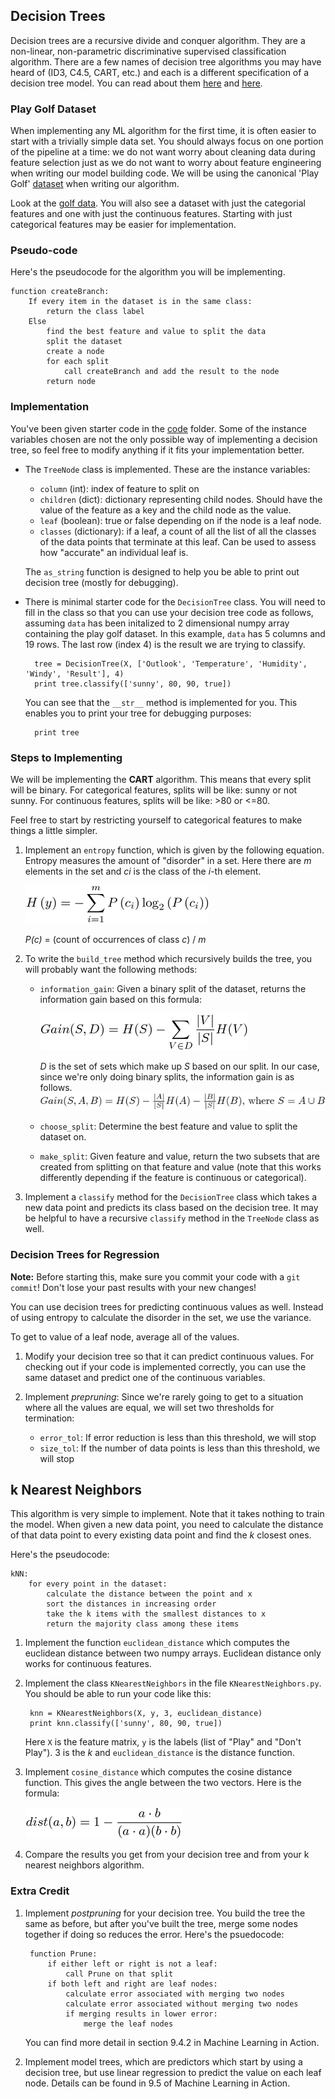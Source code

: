 ## Decision Trees

Decision trees are a recursive divide and conquer algorithm. They are a non-linear, non-parametric discriminative supervised classification algorithm.  There are a few names of decision tree algorithms you may have heard of (ID3, C4.5, CART, etc.) and each is a different specification of a decision tree model.  You can read about them [here](http://stackoverflow.com/questions/9979461/different-decision-tree-algorithms-with-comparison-of-complexity-or-performance) and [here](http://scikit-learn.org/stable/modules/tree.html#tree-algorithms-id3-c4-5-c5-0-and-cart).

### Play Golf Dataset

When implementing any ML algorithm for the first time, it is often easier to start with a trivially simple data set. You should always focus on one portion of the pipeline at a time: we do not want worry about cleaning data during feature selection just as we do not want to worry about feature engineering when writing our model building code.  We will be using the canonical 'Play Golf' [dataset](http://www2.cs.uregina.ca/~dbd/cs831/notes/ml/dtrees/c4.5/c4.5_prob1.html) when writing our algorithm.

Look at the [golf data](data/playgolf.csv). You will also see a dataset with just the categorial features and one with just the continuous features. Starting with just categorical features may be easier for implementation.

### Pseudo-code

Here's the pseudocode for the algorithm you will be implementing.

    function createBranch:
        If every item in the dataset is in the same class: 
            return the class label
        Else
            find the best feature and value to split the data 
            split the dataset
            create a node
            for each split
                call createBranch and add the result to the node
            return node

### Implementation

You've been given starter code in the [code](code) folder. Some of the instance variables chosen are not the only possible way of implementing a decision tree, so feel free to modify anything if it fits your implementation better.

* The `TreeNode` class is implemented. These are the instance variables:

    * `column` (int): index of feature to split on
    * `children` (dict): dictionary representing child nodes.  Should have the value of the feature as a key and the child node as the value.  
    * `leaf` (boolean): true or false depending on if the node is a leaf node.    
    * `classes` (dictionary): if a leaf, a count of all the list of all the classes of the data points that terminate at this leaf.  Can be used to assess how "accurate" an individual leaf is.

    The `as_string` function is designed to help you be able to print out decision tree (mostly for debugging).

* There is minimal starter code for the `DecisionTree` class. You will need to fill in the class so that you can use your decision tree code as follows, assuming `data` has been initalized to 2 dimensional numpy array containing the play golf dataset. In this example, `data` has 5 columns and 19 rows. The last row (index 4) is the result we are trying to classify.

        tree = DecisionTree(X, ['Outlook', 'Temperature', 'Humidity', 'Windy', 'Result'], 4)
        print tree.classify(['sunny', 80, 90, true])

    You can see that the `__str__` method is implemented for you. This enables you to print your tree for debugging purposes:

        print tree

### Steps to Implementing

We will be implementing the **CART** algorithm. This means that every split will be binary. For categorical features, splits will be like: sunny or not sunny. For continuous features, splits will be like: >80 or <=80.

Feel free to start by restricting yourself to categorical features to make things a little simpler.

1. Implement an `entropy` function, which is given by the following equation. Entropy measures the amount of "disorder" in a set. Here there are *m* elements in the set and *ci* is the class of the *i*-th element.

    ![shannon entropy](images/entropy.png)

    *P(c)* = (count of occurrences of class *c*) / *m*

2. To write the `build_tree` method which recursively builds the tree, you will probably want the following methods:
    * `information_gain`: Given a binary split of the dataset, returns the information gain based on this formula:

        ![information gain](images/gain.png)

        *D* is the set of sets which make up *S* based on our split. In our case, since we're only doing binary splits, the information gain is as follows.
        ![binary information gain](images/binary_gain.png)
    * `choose_split`: Determine the best feature and value to split the dataset on.
    * `make_split`: Given feature and value, return the two subsets that are created from splitting on that feature and value (note that this works differently depending if the feature is continuous or categorical).
3. Implement a `classify` method for the `DecisionTree` class which takes a new data point and predicts its class based on the decision tree. It may be helpful to have a recursive `classify` method in the `TreeNode` class as well.

### Decision Trees for Regression

**Note:** Before starting this, make sure you commit your code with a `git commit`! Don't lose your past results with your new changes!

You can use decision trees for predicting continuous values as well. Instead of using entropy to calculate the disorder in the set, we use the variance.

To get to value of a leaf node, average all of the values.

1. Modify your decision tree so that it can predict continuous values. For checking out if your code is implemented correctly, you can use the same dataset and predict one of the continuous variables.

2. Implement *prepruning*: Since we're rarely going to get to a situation where all the values are equal, we will set two thresholds for termination:

    * `error_tol`: If error reduction is less than this threshold, we will stop
    * `size_tol`: If the number of data points is less than this threshold, we will stop

## k Nearest Neighbors

This algorithm is very simple to implement. Note that it takes nothing to train the model. When given a new data point, you need to calculate the distance of that data point to every existing data point and find the *k* closest ones.

Here's the pseudocode:

    kNN:
        for every point in the dataset:
            calculate the distance between the point and x
            sort the distances in increasing order
            take the k items with the smallest distances to x
            return the majority class among these items

1. Implement the function `euclidean_distance` which computes the euclidean distance between two numpy arrays. Euclidean distance only works for continuous features.

2. Implement the class `KNearestNeighbors` in the file `KNearestNeighbors.py`. You should be able to run your code like this:

        knn = KNearestNeighbors(X, y, 3, euclidean_distance)
        print knn.classify(['sunny', 80, 90, true])

    Here `X` is the feature matrix, `y` is the labels (list of "Play" and "Don't Play"). 3 is the *k* and `euclidean_distance` is the distance function.

3. Implement `cosine_distance` which computes the cosine distance function. This gives the angle between the two vectors. Here is the formula:

    ![cosine distance](images/cosine.png)

4. Compare the results you get from your decision tree and from your k nearest neighbors algorithm.


### Extra Credit

1. Implement *postpruning* for your decision tree. You build the tree the same as before, but after you've built the tree, merge some nodes together if doing so reduces the error. Here's the psuedocode:

        function Prune:
            if either left or right is not a leaf:
                call Prune on that split
            if both left and right are leaf nodes:
                calculate error associated with merging two nodes
                calculate error associated without merging two nodes
                if merging results in lower error:
                    merge the leaf nodes

    You can find more detail in section 9.4.2 in Machine Learning in Action.

2. Implement model trees, which are predictors which start by using a decision tree, but use linear regression to predict the value on each leaf node. Details can be found in 9.5 of Machine Learning in Action.
